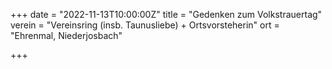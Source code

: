 +++
date = "2022-11-13T10:00:00Z"
title = "Gedenken zum Volkstrauertag"
verein = "Vereinsring (insb. Taunusliebe) + Ortsvorsteherin"
ort = "Ehrenmal, Niederjosbach"

+++
